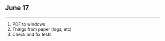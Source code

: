 ## June 17
---------------

1. PDF to windows
2. Things from paper (logs, etc)
3. Check and fix tests

